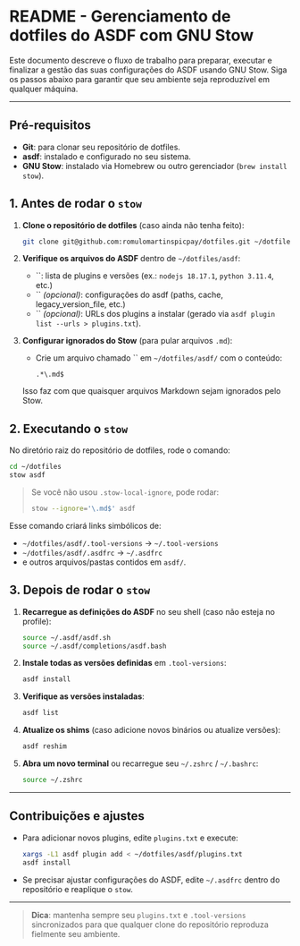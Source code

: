 # README - Gerenciamento de dotfiles do ASDF com GNU Stow

Este documento descreve o fluxo de trabalho para preparar, executar e finalizar a gestão das suas configurações do ASDF usando GNU Stow. Siga os passos abaixo para garantir que seu ambiente seja reproduzível em qualquer máquina.

---

## Pré-requisitos

- **Git**: para clonar seu repositório de dotfiles.
- **asdf**: instalado e configurado no seu sistema.
- **GNU Stow**: instalado via Homebrew ou outro gerenciador (`brew install stow`).

## 1. Antes de rodar o `stow`

1. **Clone o repositório de dotfiles** (caso ainda não tenha feito):

   ```bash
   git clone git@github.com:romulomartinspicpay/dotfiles.git ~/dotfiles
   ```

2. **Verifique os arquivos do ASDF** dentro de `~/dotfiles/asdf`:

   - \`\`: lista de plugins e versões (ex.: `nodejs 18.17.1`, `python 3.11.4`, etc.)
   - \`\` *(opcional)*: configurações do asdf (paths, cache, legacy\_version\_file, etc.)
   - \`\` *(opcional)*: URLs dos plugins a instalar (gerado via `asdf plugin list --urls > plugins.txt`).

3. **Configurar ignorados do Stow** (para pular arquivos `.md`):

   - Crie um arquivo chamado \`\` em `~/dotfiles/asdf/` com o conteúdo:
     ```text
     .*\.md$
     ```

   Isso faz com que quaisquer arquivos Markdown sejam ignorados pelo Stow.

## 2. Executando o `stow`

No diretório raiz do repositório de dotfiles, rode o comando:

```bash
cd ~/dotfiles
stow asdf
```

> Se você não usou `.stow-local-ignore`, pode rodar:
>
> ```bash
> stow --ignore='\.md$' asdf
> ```

Esse comando criará links simbólicos de:

- `~/dotfiles/asdf/.tool-versions` → `~/.tool-versions`
- `~/dotfiles/asdf/.asdfrc`        → `~/.asdfrc`
- e outros arquivos/pastas contidos em `asdf/`.

## 3. Depois de rodar o `stow`

1. **Recarregue as definições do ASDF** no seu shell (caso não esteja no profile):

   ```bash
   source ~/.asdf/asdf.sh
   source ~/.asdf/completions/asdf.bash
   ```

2. **Instale todas as versões definidas** em `.tool-versions`:

   ```bash
   asdf install
   ```

3. **Verifique as versões instaladas**:

   ```bash
   asdf list
   ```

4. **Atualize os shims** (caso adicione novos binários ou atualize versões):

   ```bash
   asdf reshim
   ```

5. **Abra um novo terminal** ou recarregue seu `~/.zshrc` / `~/.bashrc`:

   ```bash
   source ~/.zshrc
   ```

---

## Contribuições e ajustes

- Para adicionar novos plugins, edite `plugins.txt` e execute:

  ```bash
  xargs -L1 asdf plugin add < ~/dotfiles/asdf/plugins.txt
  asdf install
  ```

- Se precisar ajustar configurações do ASDF, edite `~/.asdfrc` dentro do repositório e reaplique o `stow`.

---

> **Dica**: mantenha sempre seu `plugins.txt` e `.tool-versions` sincronizados para que qualquer clone do repositório reproduza fielmente seu ambiente.



